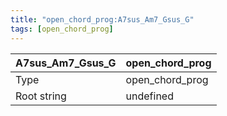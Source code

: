 ```yaml
---
title: "open_chord_prog:A7sus_Am7_Gsus_G"
tags: [open_chord_prog]
---
```


|A7sus_Am7_Gsus_G|open_chord_prog|
|---|---|
|Type|open_chord_prog|
|Root string|undefined|

